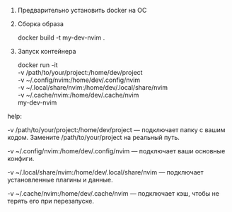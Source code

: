 1. Предварительно установить docker на OC

2. Сборка образа

    docker build -t my-dev-nvim .

3. Запуск контейнера

    docker run -it \
        -v /path/to/your/project:/home/dev/project \
        -v ~/.config/nvim:/home/dev/.config/nvim \
        -v ~/.local/share/nvim:/home/dev/.local/share/nvim \
        -v ~/.cache/nvim:/home/dev/.cache/nvim \
        my-dev-nvim



help:

-v /path/to/your/project:/home/dev/project — подключает папку с вашим кодом. Замените /path/to/your/project на реальный путь.

-v ~/.config/nvim:/home/dev/.config/nvim — подключает ваши основные конфиги.

-v ~/.local/share/nvim:/home/dev/.local/share/nvim — подключает установленные плагины и данные.

-v ~/.cache/nvim:/home/dev/.cache/nvim — подключает кэш, чтобы не терять его при перезапуске.
